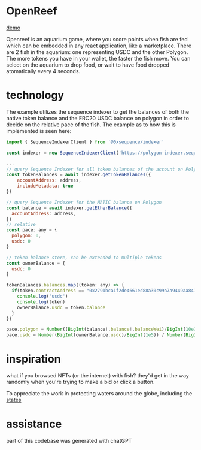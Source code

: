 # OpenReef
[demo](https://royal-hill-2588.on.fleek.co/)

Openreef is an aquarium game, where you score points when fish are fed which can be embedded in any react application, like a marketplace. There are 2 fish in the aquarium: one representing USDC and the other Polygon. The more tokens you have in your wallet, the faster the fish move. You can select on the aquarium to drop food, or wait to have food dropped atomatically every 4 seconds.

# technology
The example utilizes the sequence indexer to get the balances of both the native token balance and the ERC20 USDC balance on polygon in order to decide on the relative pace of the fish. The example as to how this is implemented is seen here:

```js
import { SequenceIndexerClient } from '@0xsequence/indexer'

const indexer = new SequenceIndexerClient('https://polygon-indexer.sequence.app')

...
// query Sequence Indexer for all token balances of the account on Polygon
const tokenBalances = await indexer.getTokenBalances({
    accountAddress: address,
    includeMetadata: true
})

// query Sequence Indexer for the MATIC balance on Polygon
const balance = await indexer.getEtherBalance({
  accountAddress: address,
})
// relative 
const pace: any = {
  polygon: 0,
  usdc: 0 
}

// token balance store, can be extended to multiple tokens
const ownerBalance = {
  usdc: 0
}

tokenBalances.balances.map((token: any) => {
  if(token.contractAddress == "0x2791bca1f2de4661ed88a30c99a7a9449aa84174"){ // usdc
    console.log('usdc')
    console.log(token)
    ownerBalance.usdc = token.balance
  }
})

pace.polygon = Number((BigInt(balance!.balance!.balanceWei)/BigInt(10e18))) / Number(BigInt(BigInt(balance.balance.balanceWei)/BigInt(10e18) + BigInt(ownerBalance.usdc)/BigInt(1e5)))
pace.usdc = Number(BigInt(ownerBalance.usdc)/BigInt(1e5)) / Number(BigInt(BigInt(balance.balance.balanceWei)/BigInt(10e18) + BigInt(ownerBalance.usdc)/BigInt(1e5)))

```

# inspiration

what if you browsed NFTs (or the internet) with fish? they'd get in the way randomly when you're trying to make a bid or click a button.

To appreciate the work in protecting waters around the globe, including the [states](https://www.morningstar.com/news/marketwatch/20230321341/biden-declares-first-ocean-climate-action-plan-meant-to-help-fishing-and-limit-warming-seas)

# assistance
part of this codebase was generated with chatGPT
